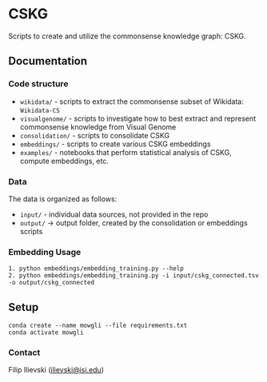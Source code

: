# CSKG
Scripts to create and utilize the commonsense knowledge graph: CSKG.

## Documentation

### Code structure

* `wikidata/` - scripts to extract the commonsense subset of Wikidata: `Wikidata-CS` 
* `visualgenome/` - scripts to investigate how to best extract and represent commonsense knowledge from Visual Genome
* `consolidation/` - scripts to consolidate CSKG
* `embeddings/` - scripts to create various CSKG embeddings
* `examples/` - notebooks that perform statistical analysis of CSKG, compute embeddings, etc.

### Data

The data is organized as follows:
* `input/` - individual data sources, not provided in the repo
* `output/` -> output folder, created by the consolidation or embeddings scripts

### Embedding Usage
```
1. python embeddings/embedding_training.py --help   
2. python embeddings/embedding_training.py -i input/cskg_connected.tsv -o output/cskg_connected 
```

## Setup

```
conda create --name mowgli --file requirements.txt
conda activate mowgli
```

### Contact
Filip Ilievski (ilievski@isi.edu)
